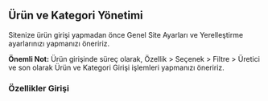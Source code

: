 ## Ürün ve Kategori Yönetimi

Sitenize ürün girişi yapmadan önce Genel Site Ayarları ve Yerelleştirme ayarlarınızı yapmanızı öneririz. 

**Önemli Not:** Ürün girişinde süreç olarak, Özellik &gt; Seçenek &gt; Filtre &gt; Üretici ve son olarak Ürün ve Kategori Girişi işlemleri yapmanızı öneririz. 

### Özellikler Girişi



### 



